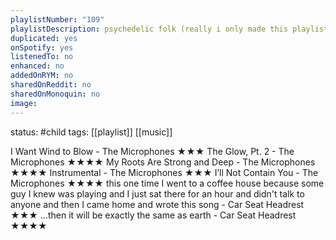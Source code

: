 ```yaml
---
playlistNumber: "109"
playlistDescription: psychedelic folk (really i only made this playlist for the glow pt.2)
duplicated: yes
onSpotify: yes
listenedTo: no
enhanced: no
addedOnRYM: no
sharedOnReddit: no
sharedOnMonoquin: no
image:
---
```

status: #child 
tags: [[playlist]] [[music]] 

I Want Wind to Blow - The Microphones ★★★
The Glow, Pt. 2 - The Microphones ★★★★
My Roots Are Strong and Deep - The Microphones ★★★★
Instrumental - The Microphones ★★★
I’ll Not Contain You - The Microphones ★★★★
this one time I went to a coffee house because some guy I knew was playing and I just sat there for an hour and didn't talk to anyone and then I came home and wrote this song - Car Seat Headrest ★★★
...then it will be exactly the same as earth - Car Seat Headrest ★★★★

